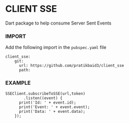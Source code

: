 # CLIENT SSE

Dart package to help consume Server Sent Events

### IMPORT
Add the following import in the ```pubspec.yaml``` file
```
client_sse:
    git:
      url: https://github.com/pratikbaid3/client_sse
      path:
```

### EXAMPLE
```
SSEClient.subscribeToSSE(url,token)
        .listen((event) {
      print('Id: ' + event.id);
      print('Event: ' + event.event);
      print('Data: ' + event.data);
    });
```
